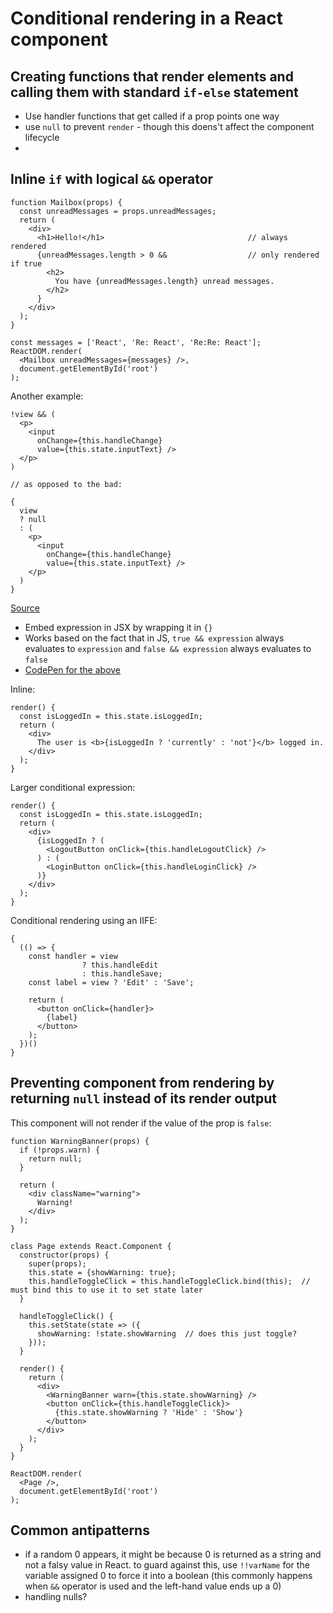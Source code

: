# Conditional rendering in a React component

## Creating functions that render elements and calling them with standard `if-else` statement

* Use handler functions that get called if a prop points one way
* use `null` to prevent `render` - though this doens't affect the component lifecycle
* 
  
## Inline `if` with logical `&&` operator 

```
function Mailbox(props) {
  const unreadMessages = props.unreadMessages;
  return (
    <div>
      <h1>Hello!</h1>                                // always rendered
      {unreadMessages.length > 0 &&                  // only rendered if true
        <h2>
          You have {unreadMessages.length} unread messages.
        </h2>
      }
    </div>
  );
}

const messages = ['React', 'Re: React', 'Re:Re: React'];
ReactDOM.render(
  <Mailbox unreadMessages={messages} />,
  document.getElementById('root')
);
```

Another example:

```
!view && (
  <p>
    <input
      onChange={this.handleChange}
      value={this.state.inputText} />
  </p>
)

// as opposed to the bad:

{
  view
  ? null
  : (
    <p>
      <input
        onChange={this.handleChange}
        value={this.state.inputText} />
    </p>
  )
}
```

[Source](https://blog.logrocket.com/conditional-rendering-in-react-c6b0e5af381e/)

* Embed expression in JSX by wrapping it in `{}`
* Works based on the fact that in JS, `true && expression` always evaluates to `expression` and `false && expression` always evaluates to `false`
* [CodePen for the above](https://codepen.io/gaearon/pen/ozJddz?editors=0010)


Inline:

```
render() {
  const isLoggedIn = this.state.isLoggedIn;
  return (
    <div>
      The user is <b>{isLoggedIn ? 'currently' : 'not'}</b> logged in.
    </div>
  );
}
```

Larger conditional expression:

```
render() {
  const isLoggedIn = this.state.isLoggedIn;
  return (
    <div>
      {isLoggedIn ? (
        <LogoutButton onClick={this.handleLogoutClick} />
      ) : (
        <LoginButton onClick={this.handleLoginClick} />
      )}
    </div>
  );
}
```

Conditional rendering using an IIFE:

```
{
  (() => {
    const handler = view 
                ? this.handleEdit 
                : this.handleSave;
    const label = view ? 'Edit' : 'Save';
          
    return (
      <button onClick={handler}>
        {label}
      </button>
    );
  })()
}
```

## Preventing component from rendering by returning `null` instead of its render output

This component will not render if the value of the prop is `false`:

```
function WarningBanner(props) {
  if (!props.warn) {
    return null;
  }

  return (
    <div className="warning">
      Warning!
    </div>
  );
}

class Page extends React.Component {
  constructor(props) {
    super(props);
    this.state = {showWarning: true};
    this.handleToggleClick = this.handleToggleClick.bind(this);  // must bind this to use it to set state later
  }

  handleToggleClick() {
    this.setState(state => ({
      showWarning: !state.showWarning  // does this just toggle?
    }));
  }

  render() {
    return (
      <div>
        <WarningBanner warn={this.state.showWarning} />
        <button onClick={this.handleToggleClick}>
          {this.state.showWarning ? 'Hide' : 'Show'}
        </button>
      </div>
    );
  }
}

ReactDOM.render(
  <Page />,
  document.getElementById('root')
);
```

## Common antipatterns

* if a random 0 appears, it might be because 0 is returned as a string and not a falsy value in React. to guard against this, use `!!varName` for the variable assigned 0 to force it into a boolean (this commonly happens when `&&` operator is used and the left-hand value ends up a 0)
* handling nulls?